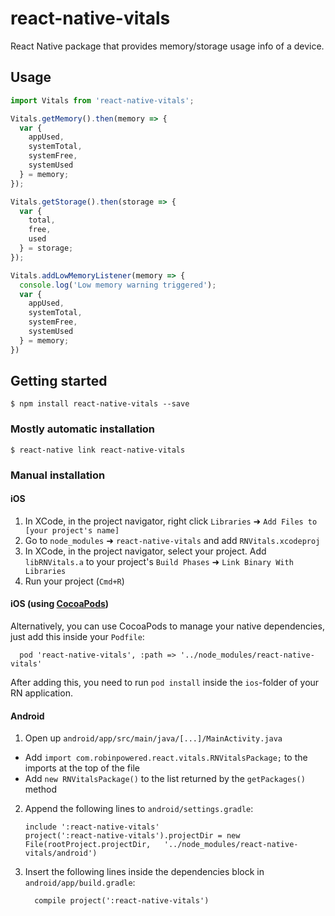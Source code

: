 # react-native-vitals

React Native package that provides memory/storage usage info of a device.

## Usage
```javascript
import Vitals from 'react-native-vitals';

Vitals.getMemory().then(memory => {
  var {
    appUsed,
    systemTotal,
    systemFree,
    systemUsed
  } = memory;
});

Vitals.getStorage().then(storage => {
  var {
    total,
    free,
    used
  } = storage;
});

Vitals.addLowMemoryListener(memory => {
  console.log('Low memory warning triggered');
  var {
    appUsed,
    systemTotal,
    systemFree,
    systemUsed
  } = memory;
})
```

## Getting started

`$ npm install react-native-vitals --save`

### Mostly automatic installation

`$ react-native link react-native-vitals`

### Manual installation


#### iOS

1. In XCode, in the project navigator, right click `Libraries` ➜ `Add Files to [your project's name]`
2. Go to `node_modules` ➜ `react-native-vitals` and add `RNVitals.xcodeproj`
3. In XCode, in the project navigator, select your project. Add `libRNVitals.a` to your project's `Build Phases` ➜ `Link Binary With Libraries`
4. Run your project (`Cmd+R`)

#### iOS (using [CocoaPods](https://cocoapods.org/))

Alternatively, you can use CocoaPods to manage your native dependencies, just add this inside your `Podfile`:
```
  pod 'react-native-vitals', :path => '../node_modules/react-native-vitals'
```

After adding this, you need to run `pod install` inside the `ios`-folder of your RN application.

#### Android

1. Open up `android/app/src/main/java/[...]/MainActivity.java`
  - Add `import com.robinpowered.react.vitals.RNVitalsPackage;` to the imports at the top of the file
  - Add `new RNVitalsPackage()` to the list returned by the `getPackages()` method
2. Append the following lines to `android/settings.gradle`:
  	```
  	include ':react-native-vitals'
  	project(':react-native-vitals').projectDir = new File(rootProject.projectDir, 	'../node_modules/react-native-vitals/android')
  	```
3. Insert the following lines inside the dependencies block in `android/app/build.gradle`:
  	```
      compile project(':react-native-vitals')
  	```
